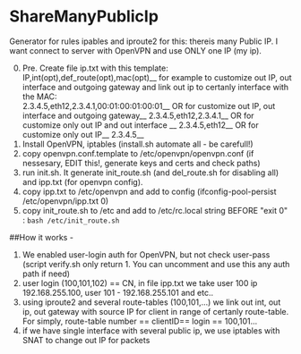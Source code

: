 # ShareManyPublicIp

Generator for rules ipables and iproute2 for this:
thereis many Public IP. I want connect to server with OpenVPN and use ONLY one IP (my ip).


0. Pre. Create file ip.txt with this template:
IP,int(opt),def_route(opt),mac(opt)__
for example to customize out IP, out interface and outgoing gateway and link out ip to certanly interface with the MAC:<br />
2.3.4.5,eth12,2.3.4.1,00:01:00:01:00:01__
OR for customize out IP, out interface and outgoing gateway__
2.3.4.5,eth12,2.3.4.1__
OR  for customize only out IP and out interface __
2.3.4.5,eth12__
OR for customize only out IP__
2.3.4.5__
1. Install OpenVPN, iptables (install.sh automate all  - be carefull!)
2. copy openvpn.conf.template to /etc/openvpn/openvpn.conf (if nessesary, EDIT this!, generate keys and certs and check paths)
3. run init.sh. It generate init_route.sh (and del_route.sh for disabling all) and ipp.txt (for openvpn config). 
4. copy ipp.txt to /etc/openvpn and add to config (ifconfig-pool-persist /etc/openvpn/ipp.txt 0)
5. copy init_route.sh to /etc and add to /etc/rc.local string BEFORE "exit 0" : `bash /etc/init_route.sh`


##How it works - 

1. We enabled user-login auth for OpenVPN, but not check user-pass (script verify.sh only return 1. You can uncomment and use this any auth path if need)
2. user login (100,101,102) == CN, in file ipp.txt  we take user 100 ip 192.168.255.100, user 101 - 192.168.255.101 and etc..
3. using iproute2 and several route-tables (100,101,...) we link  out int, out ip, out gateway with source IP for client in range of certanly route-table. For simply, route-table number == clientID== login == 100,101...
4. if we have single interface with several public ip, we use iptables with SNAT to change out IP for packets

